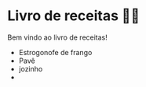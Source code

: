 # Livro de receitas :man_cook: 

Bem vindo ao livro de receitas! 

- Estrogonofe de frango 
- Pavê
- jozinho
- 

